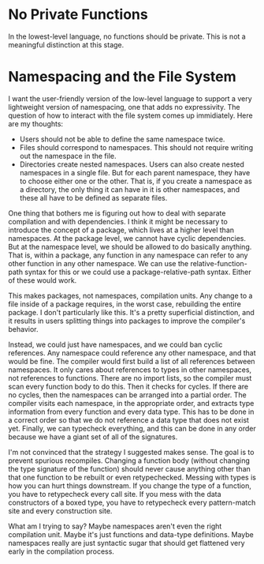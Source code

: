 # No Private Functions

In the lowest-level language, no functions should be private. This
is not a meaningful distinction at this stage.

# Namespacing and the File System

I want the user-friendly version of the low-level language to support a very
lightweight version of namespacing, one that adds no expressivity. The question
of how to interact with the file system comes up immidiately. Here are my
thoughts:

* Users should not be able to define the same namespace twice.
* Files should correspond to namespaces. This should not require writing
  out the namespace in the file.
* Directories create nested namespaces. Users can also create nested namespaces
  in a single file. But for each parent namespace, they have to choose either
  one or the other. That is, if you create a namespace as a directory, the only
  thing it can have in it is other namespaces, and these all have to be defined
  as separate files.

One thing that bothers me is figuring out how to deal with separate compilation
and with dependencies. I think it might be necessary to introduce the concept
of a package, which lives at a higher level than namespaces. At the package
level, we cannot have cyclic dependencies. But at the namespace level,
we should be allowed to do basically anything. That is, within a package,
any function in any namespace can refer to any other function in any other
namespace. We can use the relative-function-path syntax for this or we could
use a package-relative-path syntax. Either of these would work.

This makes packages, not namespaces, compilation units. Any change to a file
inside of a package requires, in the worst case, rebuilding the entire package.
I don't particularly like this. It's a pretty superficial distinction, and
it results in users splitting things into packages to improve the compiler's
behavior.

Instead, we could just have namespaces, and we could ban cyclic references.
Any namespace could reference any other namespace, and that would be fine.
The compiler would first build a list of all references between namespaces.
It only cares about references to types in other namespaces, not references
to functions. There are no import lists, so the compiler must scan every
function body to do this. Then it checks for cycles. If there are no cycles,
then the namespaces can be arranged into a partial order. The compiler visits
each namespace, in the appropriate order, and extracts type information
from every function and every data type. This has to be done in a correct
order so that we do not reference a data type that does not exist yet.
Finally, we can typecheck everything, and this can be done in any order
because we have a giant set of all of the signatures.

I'm not convinced that the strategy I suggested makes sense. The goal is
to prevent spurious recompiles. Changing a function body (without changing
the type signature of the function) should never cause anything other than
that one function to be rebuilt or even retypechecked. Messing with types
is how you can hurt things downstream. If you change the type of a function,
you have to retypecheck every call site. If you mess with the data constructors
of a boxed type, you have to retypecheck every pattern-match site and every
construction site.

What am I trying to say? Maybe namespaces aren't even the right compilation
unit. Maybe it's just functions and data-type definitions. Maybe namespaces
really are just syntactic sugar that should get flattened very early in
the compilation process.

